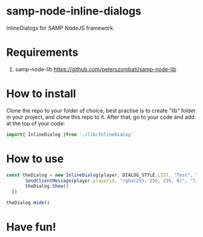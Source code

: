 # samp-node-inline-dialogs
InlineDialogs for SAMP NodeJS framework.

# Requirements
1. samp-node-lib https://github.com/peterszombati/samp-node-lib

# How to install
Clone the repo to your folder of choice, best practise is to create "lib" folder in your project, and clone this repo to it.
After that, go to your code and add at the top of your code:
```js
import{ InlineDialog }from './lib/InlineDialog'
```
# How to use

 ```js
 const theDialog = new InlineDialog(player, DIALOG_STYLE.LIST, "Test", "test1\ntest2\ntest3", "ok", "", (listitem: any, inputtext: any)=>{
        SendClientMessage(player.playerid, "rgba(255, 255, 255, 0)", "listitem " + listitem + " inputtext: "+inputtext)
        theDialog.Show()
   })
  ```
  
  ```js
 theDialog.Hide()
 ```
 
# Have fun!
